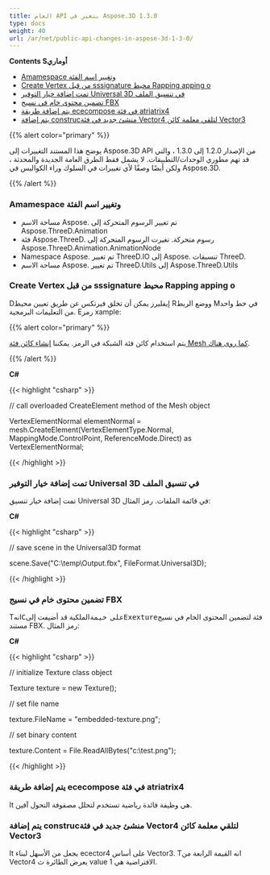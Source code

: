 ```yaml
---
title: العام API يتغير في Aspose.3D 1.3.0
type: docs
weight: 40
url: /ar/net/public-api-changes-in-aspose-3d-1-3-0/
---
```

**Contents Sأوماري**

- [Amamespace وتغيير اسم الفئة](#PublicAPIChangesinAspose.3D1.3.0-Namespaceandclassnamechanges)
- [Create Vertex من قبل sssignature محيط Rapping apping o](#PublicAPIChangesinAspose.3D1.3.0-CreateVertexbyAssigningtheReferenceandMappingModes)
- [تمت إضافة خيار التوفير Universal 3D في تنسيق الملف](#PublicAPIChangesinAspose.3D1.3.0-Universal3DSavingOptionisaddedintheFileFormat)
- [تضمين محتوى خام في نسيج FBX](#PublicAPIChangesinAspose.3D1.3.0-EmbedRawContenttotheTextureofFBX)
- [يتم إضافة طريقة ececompose في فئة atriatrix4](#PublicAPIChangesinAspose.3D1.3.0-DecomposemethodisaddedintheMatrix4class)
- [يتم إضافة construcمنشئ جديد في فئة Vector4 لتلقي معلمة كائن Vector3](#PublicAPIChangesinAspose.3D1.3.0-AnewconstructorinVector4classisaddedtoreceiveaVector3objectparameter)

{{% alert color="primary" %}} 

يوضح هذا المستند التغييرات إلى Aspose.3D API من الإصدار 1.2.0 إلى 1.3.0 ، والتي قد تهم مطوري الوحدات/التطبيقات. لا يشمل فقط الطرق العامة الجديدة والمحدثة ، ولكن أيضًا وصفًا لأي تغييرات في السلوك وراء الكواليس في Aspose.3D.

{{% /alert %}} 
###  **Amamespace وتغيير اسم الفئة**
- مساحة الاسم Aspose. تم تغيير الرسوم المتحركة إلى Aspose.ThreeD.Animation
- فئة Aspose.ThreeD. رسوم متحركة. تغيرت الرسوم المتحركة إلى Aspose.ThreeD.Animation.AnimationNode
- Namespace Aspose. تم تغيير ThreeD.IO إلى Aspose. تنسيقات ThreeD.
- مساحة الاسم Aspose. تم تغيير ThreeD.Utils إلى Aspose.ThreeD.Utils
###  **Create Vertex من قبل sssignature محيط Rapping apping o**
Dإيفليرز يمكن أن تخلق فيرتكس عن طريق تعيين محيط Rووضع الربط Mفي خط واحد من التعليمات البرمجية. Eرمز xample:

{{% alert color="primary" %}} 

يتم استخدام كائن فئة الشبكة في الرمز. يمكننا [إنشاء كائن فئة Mesh كما روى هناك](/pages/createpage.action?spaceKey=3dnet&title=Create+a+3D+Cube+Mesh&linkCreation=true&fromPageId=19923253).

{{% /alert %}} 

**C#**

{{< highlight "csharp" >}}

 // call overloaded CreateElement method of the Mesh object

VertexElementNormal elementNormal = mesh.CreateElement(VertexElementType.Normal, MappingMode.ControlPoint, ReferenceMode.Direct) as VertexElementNormal;

{{< /highlight >}}

###  **تمت إضافة خيار التوفير Universal 3D في تنسيق الملف**
تمت إضافة خيار تنسيق Universal 3D في قائمة الملفات. رمز المثال:

**C#**

{{< highlight "csharp" >}}

 // save scene in the Universal3D format

scene.Save("C:\\temp\\Output.fbx", FileFormat.Universal3D);

{{< /highlight >}}

###  **تضمين محتوى خام في نسيج FBX**
Tانه<tt>Cعلى خيمة</tt>الملكية قد أضيفت إلى<tt>Exexture</tt>فئة لتضمين المحتوى الخام في نسيج مستند FBX. رمز المثال:

**C#**

{{< highlight "csharp" >}}

 // initialize Texture class object

Texture texture = new Texture();

// set file name

texture.FileName = "embedded-texture.png";

// set binary content

texture.Content = File.ReadAllBytes("c:\\test.png");

{{< /highlight >}}

###  **يتم إضافة طريقة ececompose في فئة atriatrix4**
It هي وظيفة فائدة رياضية تستخدم لتحلل مصفوفة التحول آفين.
###  **يتم إضافة construcمنشئ جديد في فئة Vector4 لتلقي معلمة كائن Vector3**
It يجعل من الأسهل لبناء ecector4 على أساس Vector3. Tانه القيمة الرابعة من Vector4 يعرض الطائرة ث value الافتراضية هي 1.
